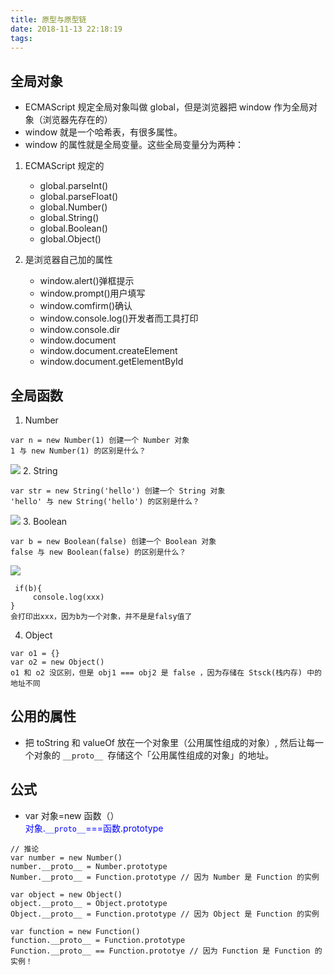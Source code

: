 ```yaml
---
title: 原型与原型链
date: 2018-11-13 22:18:19
tags:
---
```

## 全局对象

- ECMAScript 规定全局对象叫做 global，但是浏览器把 window 作为全局对象（浏览器先存在的）
- window 就是一个哈希表，有很多属性。
- window 的属性就是全局变量。这些全局变量分为两种：

1. ECMAScript 规定的

    - global.parseInt()
    - global.parseFloat()
    - global.Number()
    - global.String()
    - global.Boolean()
    - global.Object()

2. 是浏览器自己加的属性
   
    - window.alert()弹框提示
    - window.prompt()用户填写
    - window.comfirm()确认
    - window.console.log()开发者而工具打印
    - window.console.dir
    - window.document
    - window.document.createElement
    - window.document.getElementById

## 全局函数

1. Number
```  
var n = new Number(1) 创建一个 Number 对象
1 与 new Number(1) 的区别是什么？
```
![](https://i.loli.net/2018/11/13/5beae6fad2c5e.png)
2. String
```
var str = new String('hello') 创建一个 String 对象
'hello' 与 new String('hello') 的区别是什么？
```
![](https://upload-images.jianshu.io/upload_images/9617841-14be71b1a6d408f0.png?imageMogr2/auto-orient/strip%7CimageView2/2/w/1240)
3. Boolean
```
var b = new Boolean(false) 创建一个 Boolean 对象
false 与 new Boolean(false) 的区别是什么？
```
![](https://i.loli.net/2018/11/13/5beae746e3a34.png)

```
 if(b){
     console.log(xxx)
}
会打印出xxx，因为b为一个对象，并不是是falsy值了
```
4. Object
```
var o1 = {}
var o2 = new Object()
o1 和 o2 没区别，但是 obj1 === obj2 是 false ，因为存储在 Stsck(栈内存) 中的地址不同
```

## 公用的属性

- 把 toString 和 valueOf 放在一个对象里（公用属性组成的对象）,
然后让每一个对象的 `__proto__ `存储这个「公用属性组成的对象」的地址。

## 公式

- var 对象=new 函数（）<br>
<font color="blue">对象.`__proto__`===函数.prototype</font>

```
// 推论
var number = new Number()
number.__proto__ = Number.prototype
Number.__proto__ = Function.prototype // 因为 Number 是 Function 的实例

var object = new Object()
object.__proto__ = Object.prototype
Object.__proto__ = Function.prototype // 因为 Object 是 Function 的实例

var function = new Function()
function.__proto__ = Function.prototype
Function.__proto__ == Function.prototye // 因为 Function 是 Function 的实例！

```